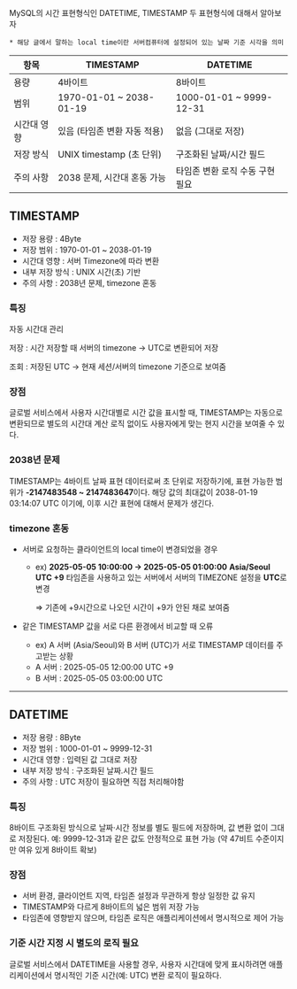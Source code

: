 MySQL의 시간 표현형식인 DATETIME, TIMESTAMP
두 표현형식에 대해서 알아보자

`* 해당 글에서 말하는 local time이란 서버컴퓨터에 설정되어 있는 날짜 기준 시각을 의미`

| 항목 | TIMESTAMP | DATETIME |
| --- | --- | --- |
| 용량 | 4바이트 | 8바이트 |
| 범위 | 1970-01-01 ~ 2038-01-19 | 1000-01-01 ~ 9999-12-31 |
| 시간대 영향 | 있음 (타임존 변환 자동 적용) | 없음 (그대로 저장) |
| 저장 방식 | UNIX timestamp (초 단위) | 구조화된 날짜/시간 필드 |
| 주의 사항 | 2038 문제, 시간대 혼동 가능 | 타임존 변환 로직 수동 구현 필요 |

## TIMESTAMP

- 저장 용량 : 4Byte
- 저장 범위 : 1970-01-01 ~ 2038-01-19
- 시간대 영향 : 서버 Timezone에 따라 변환
- 내부 저장 방식 : UNIX 시간(초) 기반
- 주의 사항 : 2038년 문제, timezone 혼동

### 특징

자동 시간대 관리

저장 : 시간 저장할 때 서버의 timezone → UTC로 변환되어 저장

조회 : 저장된 UTC → 현재 세션/서버의 timezone 기준으로 보여줌

### 장점

글로벌 서비스에서 사용자 시간대별로 시간 값을 표시할 때, TIMESTAMP는 자동으로 변환되므로 별도의 시간대 계산 로직 없이도 사용자에게 맞는 현지 시간을 보여줄 수 있다.

### 2038년 문제

TIMESTAMP는 4바이트 날짜 표현 데이터로써 초 단위로 저장하기에, 표현 가능한 범위가 **-2147483548 ~ 2147483647**이다. 해당 값의 최대값이 2038-01-19 03:14:07 UTC 이기에, 이후 시간 표현에 대해서 문제가 생긴다.

### timezone 혼동

- 서버로 요청하는 클라이언트의 local time이 변경되었을 경우
    - ex) **2025-05-05 10:00:00 → 2025-05-05 01:00:00**
    **Asia/Seoul UTC +9** 타임존을 사용하고 있는 서버에서 서버의 TIMEZONE 설정을 **UTC**로 변경
        
        ⇒ 기존에 +9시간으로 나오던 시간이 +9가 안된 채로 보여줌
        
- 같은 TIMESTAMP 값을 서로 다른 환경에서 비교할 때 오류
    - ex) A 서버 (Asia/Seoul)와 B 서버 (UTC)가 서로 TIMESTAMP 데이터를 주고받는 상황
    - A 서버 : 2025-05-05 12:00:00 UTC +9
    - B 서버 : 2025-05-05 03:00:00 UTC

---

## DATETIME

- 저장 용량 : 8Byte
- 저장 범위 : 1000-01-01 ~ 9999-12-31
- 시간대 영향 : 입력된 값 그대로 저장
- 내부 저장 방식 : 구조화된 날짜.시간 필드
- 주의 사항 : UTC 저장이 필요하면 직접 처리해야함

### 특징

8바이트 구조화된 방식으로 날짜·시간 정보를 별도 필드에 저장하며, 값 변환 없이 그대로 저장된다. 예: 9999-12-31과 같은 값도 안정적으로 표현 가능 (약 47비트 수준이지만 여유 있게 8바이트 확보)

### 장점

- 서버 환경, 클라이언트 지역, 타임존 설정과 무관하게 항상 일정한 값 유지
- TIMESTAMP와 다르게 8바이트의 넓은 범위 저장 가능
- 타임존에 영향받지 않으며, 타임존 로직은 애플리케이션에서 명시적으로 제어 가능

### 기준 시간 지정 시 별도의 로직 필요

글로벌 서비스에서 DATETIME을 사용할 경우, 사용자 시간대에 맞게 표시하려면 애플리케이션에서 명시적인 기준 시간(예: UTC) 변환 로직이 필요하다.
